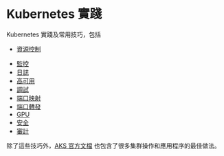 # Kubernetes 實踐

Kubernetes 實踐及常用技巧，包括

* [資源控制](resource-management.md)

- [監控](../addons/monitor.md)
- [日誌](../addons/logging.md)
- [高可用](ha.md)
- [調試](debugging.md)
- [端口映射](portmap.md)
- [端口轉發](portforward.md)
- [GPU](gpu.md)
- [安全](security.md)
- [審計](audit.md)

除了這些技巧外，[AKS 官方文檔](https://docs.microsoft.com/zh-cn/azure/aks/best-practices) 也包含了很多集群操作和應用程序的最佳做法。